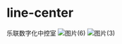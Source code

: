 # line-center
乐联数字化中控室
![图片(6)](https://github.com/user-attachments/assets/dc2de2d9-c5ee-4e00-83ff-f1edda8e9678)
![图片(3)](https://github.com/user-attachments/assets/2272ce98-03d7-4f9c-b2ba-ace71b47e9d0)
